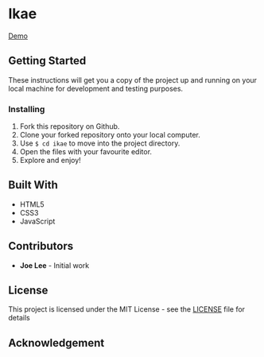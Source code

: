 # Ikae 
 
[Demo](https://joedravarol.github.io/ikae/) 
 
## Getting Started
 
These instructions will get you a copy of the project up and running on your local machine for development and testing purposes.
 
### Installing
 
1. Fork this repository on Github.
1. Clone your forked repository onto your local computer.
1. Use `$ cd ikae` to move into the project directory.
1. Open the files with your favourite editor.
1. Explore and enjoy!
 
## Built With
* HTML5
* CSS3
* JavaScript
 
## Contributors
* __Joe Lee__ - Initial work
 
## License
 
This project is licensed under the MIT License - see the [LICENSE](LICENSE) file for details
 
## Acknowledgement
